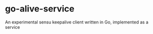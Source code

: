 go-alive-service
================

An experimental sensu keepalive client written in Go, implemented as a service
